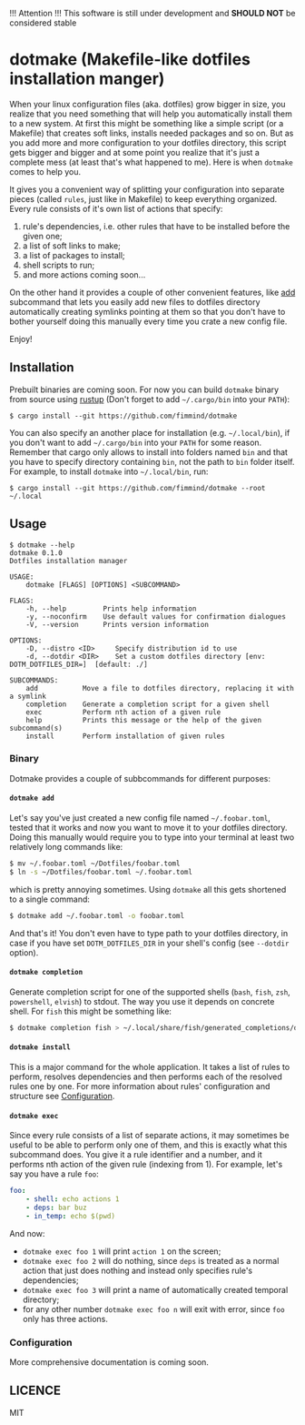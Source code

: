 !!! Attention !!!
This software is still under development and **SHOULD NOT** be considered stable

# dotmake (Makefile-like dotfiles installation manger)

When your linux configuration files (aka. dotfiles) grow bigger in size, you
realize that you need something that will help you automatically install them to
a new system. At first this might be something like a simple script (or a
Makefile) that creates soft links, installs needed packages and so on. But as
you add more and more configuration to your dotfiles directory, this script gets
bigger and bigger and at some point you realize that it's just a complete mess
(at least that's what happened to me). Here is when `dotmake` comes to help you.

It gives you a convenient way of splitting your configuration into separate
pieces (called `rules`, just like in Makefile) to keep everything organized.
Every rule consists of it's own list of actions that specify:

1. rule's dependencies, i.e. other rules that have to be installed before the
   given one;
2. a list of soft links to make;
3. a list of packages to install;
4. shell scripts to run;
5. and more actions coming soon...

On the other hand it provides a couple of other convenient features, like
[add](#dotmake-add) subcommand that lets you easily add new files to dotfiles
directory automatically creating symlinks pointing at them so that you don't
have to bother yourself doing this manually every time you crate a new config
file.

Enjoy!

## Installation

Prebuilt binaries are coming soon. For now you can build `dotmake` binary from
source using [rustup](https://rustup.rs/) (Don't forget to add `~/.cargo/bin`
into your `PATH`):

```
$ cargo install --git https://github.com/fimmind/dotmake
```

You can also specify an another place for installation (e.g. `~/.local/bin`), if
you don't want to add `~/.cargo/bin` into your `PATH` for some reason. Remember
that cargo only allows to install into folders named `bin` and that you have to
specify directory containing `bin`, not the path to `bin` folder itself. For
example, to install `dotmake` into `~/.local/bin`, run:

```
$ cargo install --git https://github.com/fimmind/dotmake --root ~/.local
```

## Usage

```
$ dotmake --help
dotmake 0.1.0
Dotfiles installation manager

USAGE:
    dotmake [FLAGS] [OPTIONS] <SUBCOMMAND>

FLAGS:
    -h, --help         Prints help information
    -y, --noconfirm    Use default values for confirmation dialogues
    -V, --version      Prints version information

OPTIONS:
    -D, --distro <ID>     Specify distribution id to use
    -d, --dotdir <DIR>    Set a custom dotfiles directory [env: DOTM_DOTFILES_DIR=]  [default: ./]

SUBCOMMANDS:
    add           Move a file to dotfiles directory, replacing it with a symlink
    completion    Generate a completion script for a given shell
    exec          Perform nth action of a given rule
    help          Prints this message or the help of the given subcommand(s)
    install       Perform installation of given rules
```


### Binary

Dotmake provides a couple of subbcommands for different purposes:

#### `dotmake add`

Let's say you've just created a new config file named `~/.foobar.toml`, tested
that it works and now you want to move it to your dotfiles directory. Doing this
manually would require you to type into your terminal at least two relatively
long commands like:

``` sh
$ mv ~/.foobar.toml ~/Dotfiles/foobar.toml
$ ln -s ~/Dotfiles/foobar.toml ~/.foobar.toml
```

which is pretty annoying sometimes. Using `dotmake` all this gets shortened to a
single command:

``` sh
$ dotmake add ~/.foobar.toml -o foobar.toml
```

And that's it! You don't even have to type path to your dotfiles directory, in
case if you have set `DOTM_DOTFILES_DIR` in your shell's config (see `--dotdir`
option).

#### `dotmake completion`

Generate completion script for one of the supported shells (`bash`, `fish`,
`zsh`, `powershell`, `elvish`) to stdout. The way you use it depends on concrete
shell. For `fish` this might be something like:
``` sh
$ dotmake completion fish > ~/.local/share/fish/generated_completions/dotmake.fish
```

#### `dotmake install`

This is a major command for the whole application. It takes a list of rules to
perform, resolves dependencies and then performs each of the resolved rules one
by one. For more information about rules' configuration and structure see
[Configuration](#configuration).

#### `dotmake exec`

Since every rule consists of a list of separate actions, it may sometimes be
useful to be able to perform only one of them, and this is exactly what this
subcommand does. You give it a rule identifier and a number, and it performs nth
action of the given rule (indexing from 1). For example, let's say you have a
rule `foo`:

``` yaml
foo:
    - shell: echo actions 1
    - deps: bar buz
    - in_temp: echo $(pwd)
```

And now:
- `dotmake exec foo 1` will print `action 1` on the screen;
- `dotmake exec foo 2` will do nothing, since `deps` is treated as a normal
  action that just does nothing and instead only specifies rule's dependencies;
- `dotmake exec foo 3` will print a name of automatically created temporal
  directory;
- for any other number `dotmake exec foo n` will exit with error, since `foo`
  only has three actions.

### Configuration

More comprehensive documentation is coming soon.

## LICENCE

MIT
